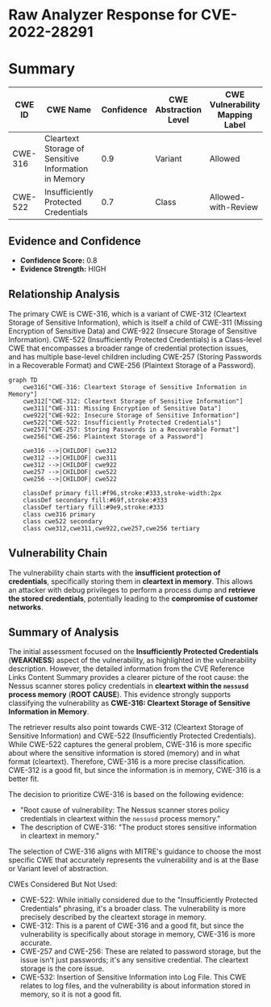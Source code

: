 # Raw Analyzer Response for CVE-2022-28291

# Summary
| CWE ID  | CWE Name                                        | Confidence | CWE Abstraction Level | CWE Vulnerability Mapping Label | CWE-Vulnerability Mapping Notes |
|---------|-------------------------------------------------|------------|-----------------------|---------------------------------|-----------------------------------|
| CWE-316 | Cleartext Storage of Sensitive Information in Memory | 0.9        | Variant               | Allowed                         | Primary CWE                       |
| CWE-522 | Insufficiently Protected Credentials            | 0.7        | Class                 | Allowed-with-Review           | Secondary Candidate               |

## Evidence and Confidence

*   **Confidence Score:** 0.8
*   **Evidence Strength:** HIGH

## Relationship Analysis
The primary CWE is CWE-316, which is a variant of CWE-312 (Cleartext Storage of Sensitive Information), which is itself a child of CWE-311 (Missing Encryption of Sensitive Data) and CWE-922 (Insecure Storage of Sensitive Information). CWE-522 (Insufficiently Protected Credentials) is a Class-level CWE that encompasses a broader range of credential protection issues, and has multiple base-level children including CWE-257 (Storing Passwords in a Recoverable Format) and CWE-256 (Plaintext Storage of a Password).

```mermaid
graph TD
    cwe316["CWE-316: Cleartext Storage of Sensitive Information in Memory"]
    cwe312["CWE-312: Cleartext Storage of Sensitive Information"]
    cwe311["CWE-311: Missing Encryption of Sensitive Data"]
    cwe922["CWE-922: Insecure Storage of Sensitive Information"]
    cwe522["CWE-522: Insufficiently Protected Credentials"]
    cwe257["CWE-257: Storing Passwords in a Recoverable Format"]
    cwe256["CWE-256: Plaintext Storage of a Password"]

    cwe316 -->|CHILDOF| cwe312
    cwe312 -->|CHILDOF| cwe311
    cwe312 -->|CHILDOF| cwe922
    cwe257 -->|CHILDOF| cwe522
    cwe256 -->|CHILDOF| cwe522
    
    classDef primary fill:#f96,stroke:#333,stroke-width:2px
    classDef secondary fill:#69f,stroke:#333
    classDef tertiary fill:#9e9,stroke:#333
    class cwe316 primary
    class cwe522 secondary
    class cwe312,cwe311,cwe922,cwe257,cwe256 tertiary
```

## Vulnerability Chain
The vulnerability chain starts with the **insufficient protection of credentials**, specifically storing them in **cleartext in memory**. This allows an attacker with debug privileges to perform a process dump and **retrieve the stored credentials**, potentially leading to the **compromise of customer networks**.

## Summary of Analysis
The initial assessment focused on the **Insufficiently Protected Credentials** (**WEAKNESS**) aspect of the vulnerability, as highlighted in the vulnerability description. However, the detailed information from the CVE Reference Links Content Summary provides a clearer picture of the root cause: the Nessus scanner stores policy credentials in **cleartext within the `nessusd` process memory** (**ROOT CAUSE**). This evidence strongly supports classifying the vulnerability as **CWE-316: Cleartext Storage of Sensitive Information in Memory**.

The retriever results also point towards CWE-312 (Cleartext Storage of Sensitive Information) and CWE-522 (Insufficiently Protected Credentials). While CWE-522 captures the general problem, CWE-316 is more specific about where the sensitive information is stored (memory) and in what format (cleartext). Therefore, CWE-316 is a more precise classification. CWE-312 is a good fit, but since the information is in memory, CWE-316 is a better fit.

The decision to prioritize CWE-316 is based on the following evidence:

*   "Root cause of vulnerability: The Nessus scanner stores policy credentials in cleartext within the `nessusd` process memory."
*   The description of CWE-316: "The product stores sensitive information in cleartext in memory."

The selection of CWE-316 aligns with MITRE's guidance to choose the most specific CWE that accurately represents the vulnerability and is at the Base or Variant level of abstraction.

CWEs Considered But Not Used:

*   CWE-522: While initially considered due to the "Insufficiently Protected Credentials" phrasing, it's a broader class. The vulnerability is more precisely described by the cleartext storage in memory.
*   CWE-312: This is a parent of CWE-316 and a good fit, but since the vulnerability is specifically about storage in memory, CWE-316 is more accurate.
*   CWE-257 and CWE-256: These are related to password storage, but the issue isn't just passwords; it's any sensitive credential. The cleartext storage is the core issue.
*   CWE-532: Insertion of Sensitive Information into Log File. This CWE relates to log files, and the vulnerability is about information stored in memory, so it is not a good fit.